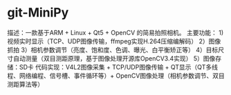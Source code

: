 # git-MiniPy
描述：一款基于ARM + Linux + Qt5 + OpenCV 的简易拍照相机。
主要功能：
     1) 视频实时显示（TCP、UDP图像传输，ffmpeg实现H.264压缩编解码）
     2）图像抓拍
     3）相机参数调节（亮度、饱和度、色调、曝光、白平衡矫正等）
     4）目标尺寸自动测量（双目测距原理，基于图像处理开源库OpenCV3.4实现）
     5）图像存储：SD卡
代码实现：V4L2图像采集 + TCP/UDP图像传输 + QT显示（QT多线程、网络编程、信号槽、事件循环等）+ OpenCV图像处理（相机参数调节、双目测距算法等）
